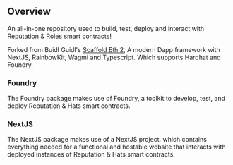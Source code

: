 ## Overview

An all-in-one repository used to build, test, deploy and interact with Reputation & Roles smart contracts!

Forked from Buidl Guidl's [Scaffold Eth 2](https://scaffoldeth.io/), A modern Dapp framework with NextJS, RainbowKit, Wagmi and Typescript. Which supports Hardhat and Foundry.

### Foundry

The Foundry package makes use of Foundry, a toolkit to develop, test, and deploy Reputation & Hats smart contracts.

### NextJS

The NextJS package makes use of a NextJS project, which contains everything needed for a functional and hostable website that interacts with deployed instances of Reputation & Hats smart contracts.
